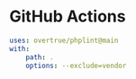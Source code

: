 # GitHub Actions

```yaml
uses: overtrue/phplint@main
with:
    path: .
    options: --exclude=vendor
```

